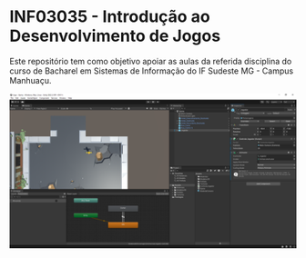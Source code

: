 # INF03035 - Introdução ao Desenvolvimento de Jogos

Este repositório tem como objetivo apoiar as aulas da referida disciplina do curso de Bacharel em Sistemas de Informação do IF Sudeste MG - Campus Manhuaçu.

![screeenshot](screenshot.png)